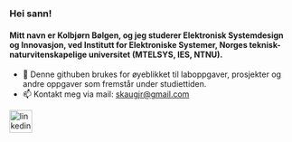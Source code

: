 ### Hei sann!
#### Mitt navn er Kolbjørn Bølgen, og jeg studerer Elektronisk Systemdesign og Innovasjon, ved Institutt for Elektroniske Systemer, Norges teknisk-naturvitenskapelige universitet (MTELSYS, IES, NTNU).

- 🔭 Denne githuben brukes for øyeblikket til laboppgaver, prosjekter og andre oppgaver som fremstår under studiettiden.
- 📫 Kontakt meg via mail: skaugjr@gmail.com

[<img src='https://cdn.jsdelivr.net/npm/simple-icons@3.0.1/icons/linkedin.svg' alt='linkedin' height='40'>]([https://www.linkedin.com/in/Kolb/](https://www.linkedin.com/in/kolbj%C3%B8rn-b%C3%B8lgen-572b942b5/)https://www.linkedin.com/in/kolbj%C3%B8rn-b%C3%B8lgen-572b942b5/)  
